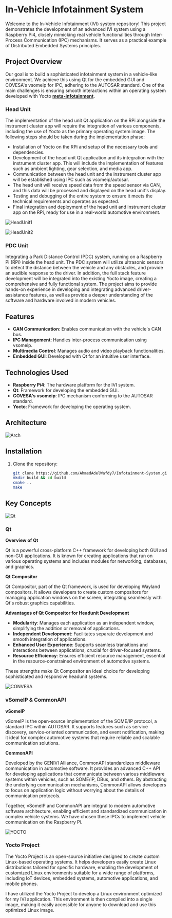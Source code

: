 # In-Vehicle Infotainment System

Welcome to the In-Vehicle Infotainment (IVI) system repository! This project demonstrates the development of an advanced IVI system using a Raspberry Pi4, closely mimicking real vehicle functionalities through Inter-Process Communication (IPC) mechanisms. It serves as a practical example of Distributed Embedded Systems principles.

## Project Overview

Our goal is to build a sophisticated infotainment system in a vehicle-like environment. We achieve this using Qt for the embedded GUI and COVESA's vsomeip for IPC, adhering to the AUTOSAR standard. One of the main challenges is ensuring smooth interactions within an operating system developed with Yocto [**meta-infotainment**](https://github.com/AhmedAdelWafdy7/meta-infotainment).

### Head Unit

The implementation of the head unit Qt application on the RPi alongside the instrument cluster app will require the integration of various components, including the use of Yocto as the primary operating system image. The following steps should be taken during the implementation phase:

- Installation of Yocto on the RPi and setup of the necessary tools and dependencies.
- Development of the head unit Qt application and its integration with the instrument cluster app. This will include the implementation of features such as ambient lighting, gear selection, and media app.
- Communication between the head unit and the instrument cluster app will be established using IPC such as vsomeip/autosar.
- The head unit will receive speed data from the speed sensor via CAN, and this data will be processed and displayed on the head unit's display.
- Testing and debugging of the entire system to ensure it meets the technical requirements and operates as expected.
- Final integration and deployment of the head unit and instrument cluster app on the RPi, ready for use in a real-world automotive environment.

![HeadUnit1](media/HeadUnit1.png)

![HeadUnit2](media/HeadUnit2.png)

### PDC Unit
    
Integrating a Park Distance Control (PDC) system, running on a Raspberry Pi (RPi) inside the head unit. The PDC system will utilize ultrasonic sensors to detect the distance between the vehicle and any obstacles, and provide an audible response to the driver. In addition, the full stack feature development will be integrated into the existing Yocto image, creating a comprehensive and fully functional system. The project aims to provide hands-on experience in developing and integrating advanced driver-assistance features, as well as provide a deeper understanding of the software and hardware involved in modern vehicles.

## Features

- **CAN Communication**: Enables communication with the vehicle's CAN bus.
- **IPC Management**: Handles inter-process communication using vsomeip.
- **Multimedia Control**: Manages audio and video playback functionalities.
- **Embedded GUI**: Developed with Qt for an intuitive user interface.

## Technologies Used

- **Raspberry Pi4**: The hardware platform for the IVI system.
- **Qt**: Framework for developing the embedded GUI.
- **COVESA's vsomeip**: IPC mechanism conforming to the AUTOSAR standard.
- **Yocto**: Framework for developing the operating system.

## Architecture

![Arch](media/Architecture.png)

## Installation

1. Clone the repository:
    ```sh 
    git clone https://github.com/AhmedAdelWafdy7/Infotainment-System.git
    mkdir build && cd build
    cmake ..
    make
    ```

## Key Concepts

![Qt](media/QtLogo.png)

### Qt

**Overview of Qt**

Qt is a powerful cross-platform C++ framework for developing both GUI and non-GUI applications. It is known for creating applications that run on various operating systems and includes modules for networking, databases, and graphics.

**Qt Compositor**

Qt Compositor, part of the Qt framework, is used for developing Wayland compositors. It allows developers to create custom compositors for managing application windows on the screen, integrating seamlessly with Qt's robust graphics capabilities.

**Advantages of Qt Compositor for Headunit Development**

- **Modularity**: Manages each application as an independent window, simplifying the addition or removal of applications.
- **Independent Development**: Facilitates separate development and smooth integration of applications.
- **Enhanced User Experience**: Supports seamless transitions and interactions between applications, crucial for driver-focused systems.
- **Resource Efficiency**: Ensures efficient resource management, essential in the resource-constrained environment of automotive systems.

These strengths make Qt Compositor an ideal choice for developing sophisticated and responsive headunit systems.

![CONVESA](media/COVESA-logo-tag.png)
### vSomeIP & CommonAPI

**vSomeIP**

vSomeIP is the open-source implementation of the SOME/IP protocol, a standard IPC within AUTOSAR. It supports features such as service discovery, service-oriented communication, and event notification, making it ideal for complex automotive systems that require reliable and scalable communication solutions.

**CommonAPI**

Developed by the GENIVI Alliance, CommonAPI standardizes middleware communication in automotive software. It provides an advanced C++ API for developing applications that communicate between various middleware systems within vehicles, such as SOME/IP, DBus, and others. By abstracting the underlying communication mechanisms, CommonAPI allows developers to focus on application logic without worrying about the details of communication protocols.

Together, vSomeIP and CommonAPI are integral to modern automotive software architecture, enabling efficient and standardized communication in complex vehicle systems. We have chosen these IPCs to implement vehicle communication on the Raspberry Pi.

![YOCTO](media/Yocto%20Project.png)
### Yocto Project

The Yocto Project is an open-source initiative designed to create custom Linux-based operating systems. It helps developers easily create Linux distributions tailored for specific hardware, enabling the development of customized Linux environments suitable for a wide range of platforms, including IoT devices, embedded systems, automotive applications, and mobile phones.

I have utilized the Yocto Project to develop a Linux environment optimized for my IVI application. This environment is then compiled into a single image, making it easily accessible for anyone to download and use this optimized Linux image.